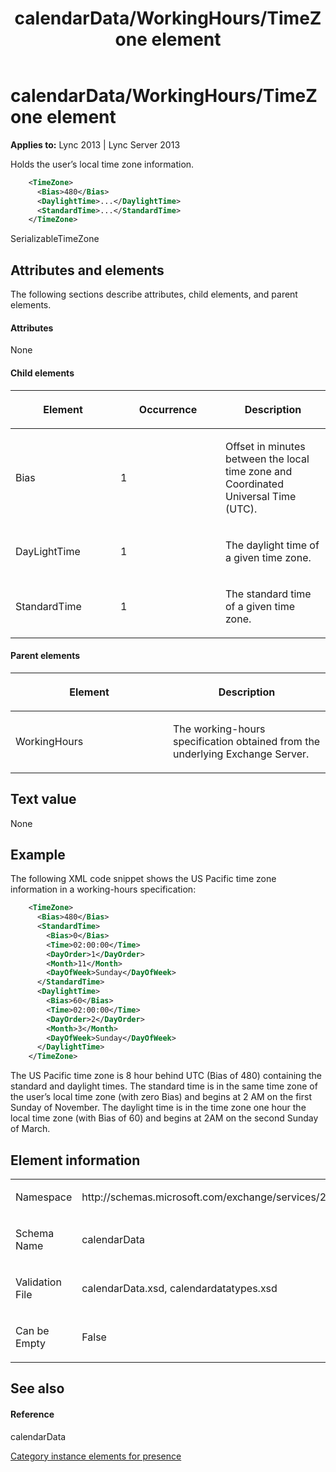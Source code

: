 ﻿---
title: calendarData/WorkingHours/TimeZone element
TOCTitle: calendarData/WorkingHours/TimeZone element
ms:assetid: e4aea7d8-3e3d-440d-aa1c-f11de968feea
ms:mtpsurl: https://msdn.microsoft.com/en-us/library/Dn454700(v=office.15)
ms:contentKeyID: 57093383
ms.date: 07/24/2014
mtps_version: v=office.15
dev_langs:
- xml
---

# calendarData/WorkingHours/TimeZone element


**Applies to:** Lync 2013 | Lync Server 2013

Holds the user’s local time zone information.

```xml
    <TimeZone>
      <Bias>480</Bias>
      <DaylightTime>...</DaylightTime>
      <StandardTime>...</StandardTime>
    </TimeZone>
```

SerializableTimeZone

## Attributes and elements

The following sections describe attributes, child elements, and parent elements.

#### Attributes

None

#### Child elements

<table>
<colgroup>
<col style="width: 33%" />
<col style="width: 33%" />
<col style="width: 33%" />
</colgroup>
<thead>
<tr class="header">
<th><p>Element</p></th>
<th><p>Occurrence</p></th>
<th><p>Description</p></th>
</tr>
</thead>
<tbody>
<tr class="odd">
<td><p>Bias</p></td>
<td><p>1</p></td>
<td><p>Offset in minutes between the local time zone and Coordinated Universal Time (UTC).</p></td>
</tr>
<tr class="even">
<td><p>DayLightTime</p></td>
<td><p>1</p></td>
<td><p>The daylight time of a given time zone.</p></td>
</tr>
<tr class="odd">
<td><p>StandardTime</p></td>
<td><p>1</p></td>
<td><p>The standard time of a given time zone.</p></td>
</tr>
</tbody>
</table>


#### Parent elements

<table>
<colgroup>
<col style="width: 50%" />
<col style="width: 50%" />
</colgroup>
<thead>
<tr class="header">
<th><p>Element</p></th>
<th><p>Description</p></th>
</tr>
</thead>
<tbody>
<tr class="odd">
<td><p>WorkingHours</p></td>
<td><p>The working-hours specification obtained from the underlying Exchange Server.</p></td>
</tr>
</tbody>
</table>


## Text value

None

## Example

The following XML code snippet shows the US Pacific time zone information in a working-hours specification:

```xml
    <TimeZone>
      <Bias>480</Bias>
      <StandardTime>
        <Bias>0</Bias>
        <Time>02:00:00</Time>
        <DayOrder>1</DayOrder>
        <Month>11</Month>
        <DayOfWeek>Sunday</DayOfWeek>
      </StandardTime>
      <DaylightTime>
        <Bias>60</Bias>
        <Time>02:00:00</Time>
        <DayOrder>2</DayOrder>
        <Month>3</Month>
        <DayOfWeek>Sunday</DayOfWeek>
      </DaylightTime>
    </TimeZone>
```

The US Pacific time zone is 8 hour behind UTC (Bias of 480) containing the standard and daylight times. The standard time is in the same time zone of the user’s local time zone (with zero Bias) and begins at 2 AM on the first Sunday of November. The daylight time is in the time zone one hour the local time zone (with Bias of 60) and begins at 2AM on the second Sunday of March.

## Element information

<table>
<colgroup>
<col style="width: 50%" />
<col style="width: 50%" />
</colgroup>
<tbody>
<tr class="odd">
<td><p>Namespace</p></td>
<td><p>http://schemas.microsoft.com/exchange/services/2006/types</p></td>
</tr>
<tr class="even">
<td><p>Schema Name</p></td>
<td><p>calendarData</p></td>
</tr>
<tr class="odd">
<td><p>Validation File</p></td>
<td><p>calendarData.xsd, calendardatatypes.xsd</p></td>
</tr>
<tr class="even">
<td><p>Can be Empty</p></td>
<td><p>False</p></td>
</tr>
</tbody>
</table>


## See also

#### Reference

calendarData

[Category instance elements for presence](category-instance-elements-for-presence.md)


